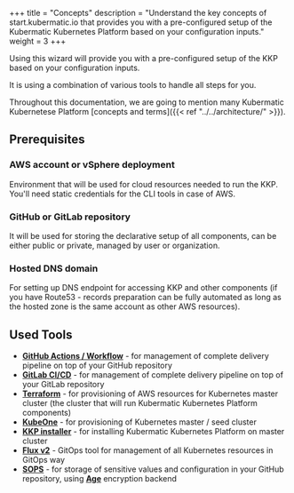 +++
title = "Concepts"
description = "Understand the key concepts of start.kubermatic.io that provides you with a pre-configured setup of the Kubermatic Kubernetes Platform based on your configuration inputs."
weight = 3
+++

Using this wizard will provide you with a pre-configured setup of the KKP based on your configuration inputs.

It is using a combination of various tools to handle all steps for you.

Throughout this documentation, we are going to mention many Kubermatic Kubernetese Platform
[concepts and terms]({{< ref "../../architecture/" >}}).

## Prerequisites

### AWS account or vSphere deployment
Environment that will be used for cloud resources needed to run the KKP.
You'll need static credentials for the CLI tools in case of AWS.

### GitHub or GitLab repository
It will be used for storing the declarative setup of all components,
can be either public or private, managed by user or organization.

### Hosted DNS domain
For setting up DNS endpoint for accessing KKP and other components
(if you have Route53 - records preparation can be fully automated as long as the hosted zone is the same account as other AWS resources).

## Used Tools

* **[GitHub Actions / Workflow](https://github.com/features/actions)** - for management of complete delivery pipeline on top of your GitHub repository
* **[GitLab CI/CD](https://docs.gitlab.com/ee/ci/)** - for management of complete delivery pipeline on top of your GitLab repository
* **[Terraform](https://www.terraform.io/)** - for provisioning of AWS resources for Kubernetes master cluster (the cluster that will run Kubermatic Kubernetes Platform components)
* **[KubeOne](https://www.kubermatic.com/products/kubeone/)** - for provisioning of Kubernetes master / seed cluster
* **[KKP installer](https://www.kubermatic.com/products/kubermatic/)** - for installing Kubermatic Kubernetes Platform on master cluster
* **[Flux v2](https://fluxcd.io/)** - GitOps tool for management of all Kubernetes resources in GitOps way
* **[SOPS](https://github.com/mozilla/sops)** - for storage of sensitive values and configuration in your GitHub repository, using **[Age](https://github.com/FiloSottile/age)** encryption backend

